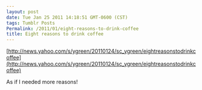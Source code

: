 ```yaml
---
layout: post
date: Tue Jan 25 2011 14:18:51 GMT-0600 (CST)
tags: Tumblr Posts
Permalink: /2011/01/eight-reasons-to-drink-coffee
title: Eight reasons to drink coffee
---
```


[http://news.yahoo.com/s/ygreen/20110124/sc_ygreen/eightreasonstodrinkcoffee](http://news.yahoo.com/s/ygreen/20110124/sc_ygreen/eightreasonstodrinkcoffee)

As if I needed more reasons!
